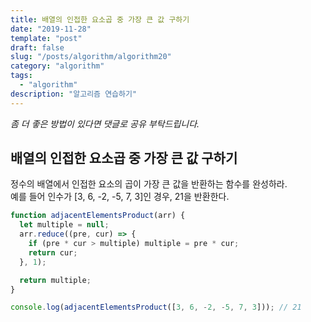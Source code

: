 ```yaml
---
title: 배열의 인접한 요소곱 중 가장 큰 값 구하기
date: "2019-11-28"
template: "post"
draft: false
slug: "/posts/algorithm/algorithm20"
category: "algorithm"
tags:
  - "algorithm"
description: "알고리즘 연습하기"
---
```

<span class="notice">
  <em>좀 더 좋은 방법이 있다면 댓글로 공유 부탁드립니다.</em>
</span>

## 배열의 인접한 요소곱 중 가장 큰 값 구하기
정수의 배열에서 인접한 요소의 곱이 가장 큰 값을 반환하는 함수를 완성하라.<br>
예를 들어 인수가 [3, 6, -2, -5, 7, 3]인 경우, 21을 반환한다.

``` javascript
function adjacentElementsProduct(arr) {
  let multiple = null;
  arr.reduce((pre, cur) => {
    if (pre * cur > multiple) multiple = pre * cur;
    return cur;
  }, 1);

  return multiple;
}

console.log(adjacentElementsProduct([3, 6, -2, -5, 7, 3])); // 21
```

<br>
<br>
<br>
<br>
<br>